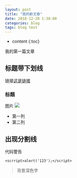 ```yaml
---
layout: post
title: "我的新文章"
date: 2018-12-20 1:38:00
categories: blog
tags: blog test
---
```


* content
{:toc}

我的第一篇文章


## 标题带下划线

链接[这是链接](http://baidu.com/)

### 标题

图片 ![](https://ss2.bdstatic.com/70cFvnSh_Q1YnxGkpoWK1HF6hhy/it/u=2255384485,690736213&fm=27&gp=0.jpg)

* 第一列
* 第二列

出现分割线
---

代码警告
```
<scrript>alert('123');</script>
```

>背景深色字

